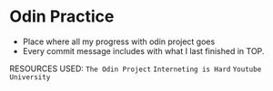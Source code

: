 # Odin Practice

- Place where all my progress with odin project goes
- Every commit message includes with what I last finished in TOP.

RESOURCES USED: `The Odin Project` `Interneting is Hard` `Youtube University`
